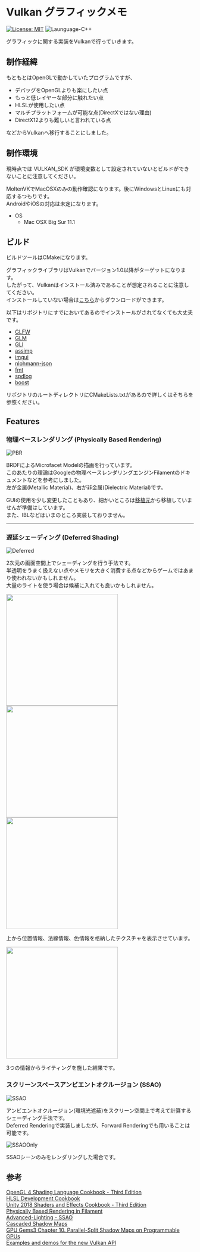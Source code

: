 # Vulkan グラフィックメモ

[![License: MIT](https://img.shields.io/badge/License-MIT-lightgrey.svg)](https://opensource.org/licenses/MIT)
![Launguage-C++](https://img.shields.io/badge/Language-C%2B%2B-orange)

グラフィックに関する実装をVulkanで行っていきます。  

## 制作経緯

もともとはOpenGLで動かしていたプログラムですが、

- デバッグをOpenGLよりも楽にしたい点
- もっと低レイヤーな部分に触れたい点
- HLSLが使用したい点
- マルチプラットフォームが可能な点(DirectXではない理由)
- DirectX12よりも難しいと言われている点
  
などからVulkanへ移行することにしました。

## 制作環境

現時点では VULKAN_SDK が環境変数として設定されていないとビルドができないことに注意してください。  

MoltenVKでMacOSXのみの動作確認になります。後にWindowsとLinuxにも対応するつもりです。  
AndroidやiOSの対応は未定になります。

- OS
  - Mac OSX Big Sur 11.1

## ビルド

ビルドツールはCMakeになります。  

グラフィックライブラリはVulkanでバージョン1.0以降がターゲットになります。  
したがって、Vulkanはインストール済みであることが想定されることに注意してください。  
インストールしていない場合は[こちら](https://vulkan.lunarg.com/)からダウンロードができます。

以下はリポジトリにすでにおいてあるのでインストールがされてなくても大丈夫です。

- [GLFW]
- [GLM]
- [GLI]
- [assimp]
- [imgui]
- [nlohmann-json]
- [fmt]
- [spdlog]
- [boost]
  
リポジトリのルートディレクトリにCMakeLists.txtがあるので詳しくはそちらを参照ください。  

## Features

### 物理ベースレンダリング (Physically Based Rendering)

![PBR](https://github.com/mnrn/ReVK/blob/main/Docs/Images/pbr.png)

BRDFによるMicrofacet Modelの描画を行っています。  
このあたりの理論はGoogleの物理ベースレンダリングエンジンFilamentのドキュメントなどを参考にしました。  
左が金属(Metallic Material)、右が非金属(Dielectric Material)です。

GUIの使用を少し変更したこともあり、細かいところは[移植元](https://github.com/mnrn/ReGL)から移植していませんが準備はしています。  
また、IBLなどはいまのところ実装しておりません。

---

### 遅延シェーディング (Deferred Shading)

![Deferred](https://github.com/mnrn/ReVK/blob/main/Docs/Images/deferred.png)

2次元の画面空間上でシェーディングを行う手法です。  
半透明をうまく扱えない点やメモリを大きく消費する点などからゲームではあまり使われないかもしれません。  
大量のライトを使う場合は候補に入れても良いかもしれません。

<img src="https://github.com/mnrn/ReVK/blob/main/Docs/Images/deferred_position.png" width=300>

<img src="https://github.com/mnrn/ReVK/blob/main/Docs/Images/deferred_normal.png" width=300>

<img src="https://github.com/mnrn/ReVK/blob/main/Docs/Images/deferred_albedo.png" width=300>

上から位置情報、法線情報、色情報を格納したテクスチャを表示させています。

<img src="https://github.com/mnrn/ReVK/blob/main/Docs/Images/deferred_visualize.png" width=300>

3つの情報からライティングを施した結果です。

### スクリーンスペースアンビエントオクルージョン (SSAO)

![SSAO](https://github.com/mnrn/ReVK/blob/main/Docs/Images/ssao.png)

アンビエントオクルージョン(環境光遮蔽)をスクリーン空間上で考えて計算するシェーディング手法です。  
Deferred Renderingで実装しましたが、Forward Renderingでも用いることは可能です。

![SSAOOnly](https://github.com/mnrn/ReVK/blob/main/Docs/Images/ssao_only.png)

SSAOシーンのみをレンダリングした場合です。

## 参考

[OpenGL 4 Shading Language Cookbook - Third Edition](https://www.packtpub.com/product/opengl-4-shading-language-cookbook-third-edition/9781789342253)  
[HLSL Development Cookbook](https://www.packtpub.com/product/hlsl-development-cookbook/9781849694209)  
[Unity 2018 Shaders and Effects Cookbook - Third Edition](https://www.packtpub.com/product/unity-2018-shaders-and-effects-cookbook-third-edition/9781788396233)  
[Physically Based Rendering in Filament](https://google.github.io/filament/Filament.md.html)  
[Advanced-Lighting - SSAO](https://learnopengl.com/Advanced-Lighting/SSAO)  
[Cascaded Shadow Maps](https://developer.download.nvidia.com/SDK/10.5/opengl/src/cascaded_shadow_maps/doc/cascaded_shadow_maps.pdf)  
[GPU Gems3 Chapter 10. Parallel-Split Shadow Maps on Programmable GPUs](https://developer.nvidia.com/gpugems/gpugems3/part-ii-light-and-shadows/chapter-10-parallel-split-shadow-maps-programmable-gpus)  
[Examples and demos for the new Vulkan API](https://github.com/SaschaWillems/Vulkan)

[GLFW]:<https://www.glfw.org/>
[GLM]:<https://github.com/g-truc/glm>
[GLI]:<https://github.com/g-truc/gli>
[assimp]:<https://github.com/assimp/assimp>
[imgui]:<https://github.com/ocornut/imgui>
[nlohmann-json]:<https://github.com/nlohmann/json>
[fmt]:<https://github.com/fmtlib/fmt>
[spdlog]:<https://github.com/gabime/spdlog>
[boost]:<https://www.boost.org/>

[glad]:<https://github.com/Dav1dde/glad>
[stb]:<https://github.com/nothings/stb>
[tinyobjloader]:<https://github.com/tinyobjloader/tinyobjloader>
[freetype]:<https://www.freetype.org/>
